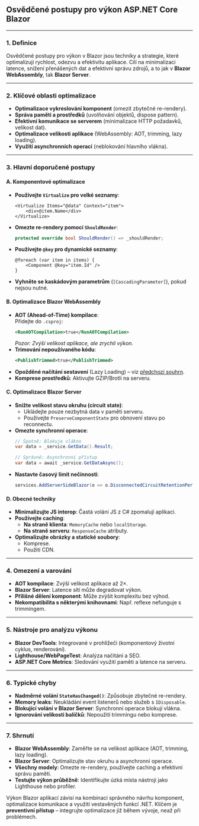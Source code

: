
## **Osvědčené postupy pro výkon ASP.NET Core Blazor**

---

### **1. Definice**  

Osvědčené postupy pro výkon v Blazor jsou techniky a strategie, které optimalizují rychlost, odezvu a efektivitu aplikace. Cílí na minimalizaci latence, snížení přenášených dat a efektivní správu zdrojů, a to jak v **Blazor WebAssembly**, tak **Blazor Server**.

---

### **2. Klíčové oblasti optimalizace**  

- **Optimalizace vykreslování komponent** (omezit zbytečné re-rendery).  
- **Správa paměti a prostředků** (uvolňování objektů, dispose pattern).  
- **Efektivní komunikace se serverem** (minimalizace HTTP požadavků, velikost dat).  
- **Optimalizace velikosti aplikace** (WebAssembly: AOT, trimming, lazy loading).  
- **Využití asynchronních operací** (neblokování hlavního vlákna).  

---

### **3. Hlavní doporučené postupy**  

#### **A. Komponentové optimalizace**  

- **Používejte `Virtualize` pro velké seznamy**:  
  ```razor
  <Virtualize Items="@data" Context="item">
      <div>@item.Name</div>
  </Virtualize>
  ```
- **Omezte re-rendery pomocí `ShouldRender`**:  
  ```csharp
  protected override bool ShouldRender() => _shouldRender;
  ```
- **Používejte `@key` pro dynamické seznamy**:  
  ```razor
  @foreach (var item in items) {
      <Component @key="item.Id" />
  }
  ```
- **Vyhněte se kaskádovým parametrům** (`[CascadingParameter]`), pokud nejsou nutné.

#### **B. Optimalizace Blazor WebAssembly** 

- **AOT (Ahead-of-Time) kompilace**:  
  Přidejte do `.csproj`:  
  ```xml
  <RunAOTCompilation>true</RunAOTCompilation>
  ```
  *Pozor: Zvýší velikost aplikace, ale zrychlí výkon.*  
- **Trimování nepoužívaného kódu**:  
  ```xml
  <PublishTrimmed>true</PublishTrimmed>
  ```
- **Opožděné načítání sestavení** (Lazy Loading) – viz [předchozí souhrn](link).  
- **Komprese prostředků**: Aktivujte GZIP/Brotli na serveru.  

#### **C. Optimalizace Blazor Server**  

- **Snižte velikost stavu okruhu (circuit state)**:  
  - Ukládejte pouze nezbytná data v paměti serveru.  
  - Používejte `PreserveComponentState` pro obnovení stavu po reconnectu.  
- **Omezte synchronní operace**:  
  ```csharp
  // Špatně: Blokuje vlákno
  var data = _service.GetData().Result;

  // Správně: Asynchronní přístup
  var data = await _service.GetDataAsync();
  ```
- **Nastavte časový limit nečinnosti**:  
  ```csharp
  services.AddServerSideBlazor(o => o.DisconnectedCircuitRetentionPeriod = TimeSpan.FromMinutes(2));
  ```

#### **D. Obecné techniky**  

- **Minimalizujte JS interop**: Častá volání JS z C# zpomalují aplikaci.  
- **Používejte caching**:  
  - **Na straně klienta**: `MemoryCache` nebo `localStorage`.  
  - **Na straně serveru**: `ResponseCache` atributy.  
- **Optimalizujte obrázky a statické soubory**:  
  - Komprese.  
  - Použití CDN.  

---

### **4. Omezení a varování**  

- **AOT kompilace**: Zvýší velikost aplikace až 2×.  
- **Blazor Server**: Latence sítí může degradovat výkon.  
- **Přílišné dělení komponent**: Může zvýšit komplexitu bez výhod.  
- **Nekompatibilita s některými knihovnami**: Např. reflexe nefunguje s trimmingem.  

---

### **5. Nástroje pro analýzu výkonu**  

- **Blazor DevTools**: Integrované v prohlížeči (komponentový životní cyklus, renderování).  
- **Lighthouse/WebPageTest**: Analýza načítání a SEO.  
- **ASP.NET Core Metrics**: Sledování využití paměti a latence na serveru.  

---

### **6. Typické chyby** 

- **Nadměrné volání `StateHasChanged()`**: Způsobuje zbytečné re-rendery.  
- **Memory leaks**: Neukládání event listenerů nebo služeb s `IDisposable`.  
- **Blokující volání v Blazor Server**: Synchronní operace blokují vlákna.  
- **Ignorování velikosti balíčků**: Nepoužití trimmingu nebo komprese.  

---

### **7. Shrnutí**  

- **Blazor WebAssembly**: Zaměřte se na velikost aplikace (AOT, trimming, lazy loading).  
- **Blazor Server**: Optimalizujte stav okruhu a asynchronní operace.  
- **Všechny modely**: Omezte re-rendery, používejte caching a efektivní správu paměti.  
- **Testujte výkon průběžně**: Identifikujte úzká místa nástroji jako Lighthouse nebo profiler.  

Výkon Blazor aplikací závisí na kombinaci správného návrhu komponent, optimalizace komunikace a využití vestavěných funkcí .NET. Klíčem je **preventivní přístup** – integrujte optimalizace již během vývoje, neaž při problémech.
